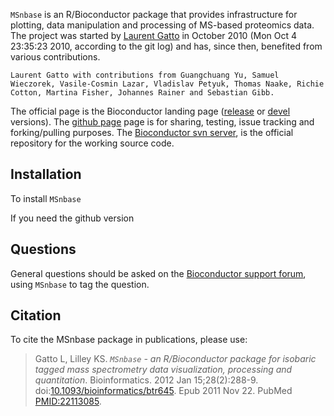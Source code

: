 

`MSnbase` is an R/Bioconductor package that provides infrastructure
for plotting, data manipulation and processing of MS-based proteomics
data. The project was started by
[Laurent Gatto](http://lgatto.github.io/) in October 2010 (Mon Oct 4
23:35:23 2010, according to the git log) and has, since then,
benefited from various contributions. 


```
Laurent Gatto with contributions from Guangchuang Yu, Samuel Wieczorek, Vasile-Cosmin Lazar, Vladislav Petyuk, Thomas Naake, Richie Cotton, Martina Fisher, Johannes Rainer and Sebastian Gibb. 
```

The official page is the Bioconductor landing page
([release](http://www.bioconductor.org/packages/release/bioc/html/MSnbase.html)
or
[devel](http://www.bioconductor.org/packages/devel/bioc/html/MSnbase.html)
versions). The [github page](https://github.com/lgatto/MSnbase) page
is for sharing, testing, issue tracking and forking/pulling
purposes. The
[Bioconductor svn server](https://hedgehog.fhcrc.org/bioconductor/trunk/madman/Rpacks/),
is the official repository for the working source code.

## Installation

To install `MSnbase`



If you need the github version



## Questions

General questions should be asked on the
[Bioconductor support forum](https://support.bioconductor.org/), using
`MSnbase` to tag the question.

## Citation

To cite the MSnbase package in publications, please use:

> Gatto L, Lilley KS. *`MSnbase` - an R/Bioconductor package for
> isobaric tagged mass spectrometry data visualization, processing and
> quantitation*. Bioinformatics. 2012 Jan
> 15;28(2):288-9. doi:[10.1093/bioinformatics/btr645](http://bioinformatics.oxfordjournals.org/content/28/2/288.long). Epub
> 2011 Nov 22.  PubMed
> [PMID:22113085](http://www.ncbi.nlm.nih.gov/pubmed/22113085).



